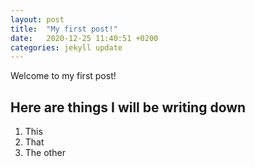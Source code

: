 ```yaml
---
layout: post
title:  "My first post!"
date:   2020-12-25 11:40:51 +0200
categories: jekyll update
---
```

Welcome to my first post!
## Here are things I will be writing down
1. This
2. That
3. The other